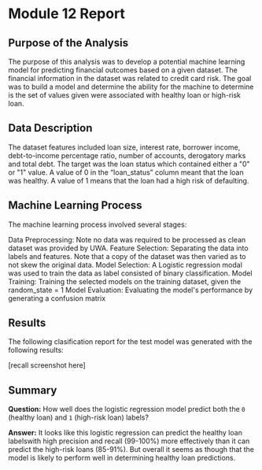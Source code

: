 # Module 12 Report 

## Purpose of the Analysis 
The purpose of this analysis was to develop a potential machine learning model for predicting financial outcomes based on a given dataset. The financial information in the dataset was related to credit card risk. The goal was to build a model and determine the ability for the machine to determine is the set of values given were associated with healthy loan or high-risk loan. 

## Data Description
The dataset features included loan size, interest rate, borrower income, debt-to-income percentage ratio, number of accounts, derogatory marks and total debt. The target was the loan status which contained either a "0" or "1" value. A value of 0 in the “loan_status” column meant that the loan was healthy. A value of 1 means that the loan had a high risk of defaulting. 

## Machine Learning Process
The machine learning process involved several stages: 

Data Preprocessing: Note no data was required to be processed as clean dataset was provided by UWA. 
Feature Selection: Separating the data into labels and features. Note that a copy of the dataset was then varied as to not skew the original data. 
Model Selection: A Logistic regression modal was used to train the data as label consisted of binary classification. 
Model Training: Training the selected models on the training dataset, given the random_state = 1 
Model Evaluation: Evaluating the model's performance by generating a confusion matrix 

## Results

The following clasification report for the test model was generated with the following results: 

[recall screenshot here] 

## Summary

**Question:** How well does the logistic regression model predict both the `0` (healthy loan) and `1` (high-risk loan) labels?

**Answer:** It looks like this logistic regression can predict the healthy loan labelswith high precision and recall (99-100%) more effectively than it can predict the high-risk loans (85-91%). But overall it seems as though that the model is likely to perform well in determining healthy loan predictions.  
